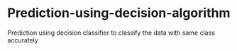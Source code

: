 # Prediction-using-decision-algorithm
Prediction using decision classifier to classify the data with same class accurately
